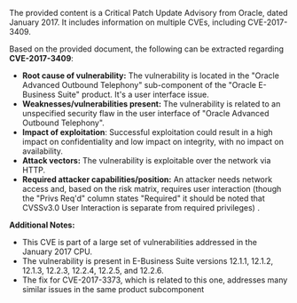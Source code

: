 The provided content is a Critical Patch Update Advisory from Oracle, dated January 2017. It includes information on multiple CVEs, including CVE-2017-3409.

Based on the provided document, the following can be extracted regarding **CVE-2017-3409**:

*   **Root cause of vulnerability:** The vulnerability is located in the "Oracle Advanced Outbound Telephony" sub-component of the "Oracle E-Business Suite" product. It's a user interface issue.
*   **Weaknesses/vulnerabilities present:** The vulnerability is related to an unspecified security flaw in the user interface of "Oracle Advanced Outbound Telephony".
*  **Impact of exploitation**: Successful exploitation could result in a high impact on confidentiality and low impact on integrity, with no impact on availability.
*   **Attack vectors:** The vulnerability is exploitable over the network via HTTP.
*   **Required attacker capabilities/position:** An attacker needs network access and, based on the risk matrix, requires user interaction (though the "Privs Req'd" column states "Required" it should be noted that CVSSv3.0 User Interaction is separate from required privileges) .

**Additional Notes:**
*   This CVE is part of a large set of vulnerabilities addressed in the January 2017 CPU.
*   The vulnerability is present in E-Business Suite versions 12.1.1, 12.1.2, 12.1.3, 12.2.3, 12.2.4, 12.2.5, and 12.2.6.
*   The fix for CVE-2017-3373, which is related to this one, addresses many similar issues in the same product subcomponent